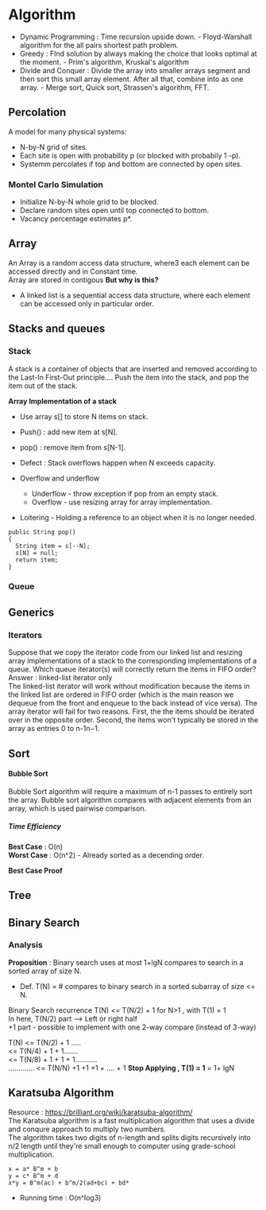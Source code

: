 




# Algorithm
* Dynamic Programming :  Time recursion upside down. - Floyd-Warshall algorithm for the all pairs shortest path problem.
* Greedy : FInd solution by always making the choice that looks optimal at the moment. - Prim's algorithm, Kruskal's algorithm
* Divide and Conquer : Divide the array into smaller arrays segment and then sort this small array element. After all that, combine into as one array. - Merge sort, Quick sort, Strassen's algorithm, FFT.



## Percolation
A model for many physical systems:
* N-by-N grid of sites.
* Each site is open with probability p (or blocked with probabily 1 -p).
* Systemm percolates if top and bottom are connected by open sites.      

### Montel Carlo Simulation
* Initialize N-by-N whole grid to be blocked.
* Declare random sites open until top connected to bottom.
* Vacancy percentage estimates p*. 


## Array 
An Array  is a random access data structure, where3 each element can be accessed directly and in Constant time.      
Array are stored in contigous 
**But why is this?**           

* A linked list is a sequential access data structure, where each element can be accessed
only in particular order. 


## Stacks and queues
### Stack 
A stack is a container of objects that are inserted and removed according to the
Last-In First-Out principle....
Push the item into the stack, and pop the item out of the stack.

**Array Implementation of a stack**
* Use array s[] to store N items on stack.
* Push() : add new item at s[N].
* pop() : remove item from s[N-1].
* Defect : Stack overflows happen when N exceeds capacity.

* Overflow and underflow
  - Underflow - throw exception if pop from an empty stack.
  - Overflow - use resizing array for array implementation.
* Loitering - Holding a reference to an object when it is no longer needed.
```
public String pop()
{
  String item = s[--N];
  s[N] = null;
  return item;
}
```
### Queue 



## Generics 


### Iterators
Suppose that we copy the iterator code from our linked list and resizing array implementations of a stack to the corresponding implementations of a queue.
Which queue iterator(s) will correctly return the items in FIFO order?       
Answer : linked-list iterator only            
The linked-list iterator will work without modification because the items in the linked list are ordered in FIFO order (which is the main reason we dequeue from the front and enqueue to the back instead of vice versa).
The array iterator will fail for two reasons. First, the the items should be iterated over in the opposite order. Second, the items won't typically be stored in the array as entries 0 to n-1n−1.


## Sort

#### Bubble Sort

Bubble Sort algorithm will require a maximum of n-1 passes to entirely sort the array. 
Bubble sort algorithm compares with adjacent elements from an array, which is used pairwise comparison. 
##### Time Efficiency
**Best Case** : O(n)          
**Worst Case** : O(n^2) - Already sorted as a decending order. 


**Best Case Proof**




## Tree



## Binary Search 

### Analysis
**Proposition** : Binary search uses at most 1+lgN compares to search in a sorted array of size N.     
* Def. T(N) = # compares to binary search in a sorted subarray of size <= N.

Binary Search recurrence  T(N) <= T(N/2) + 1 for N>1 , with T(1) = 1    
In here, T(N/2) part --> Left or right half        
+1 part - possible to implement with one 2-way compare (instead of 3-way)      

T(N) <= T(N/2) + 1    .....     
     <= T(N/4) + 1 + 1.......           
     <= T(N/8) + 1 + 1 + 1...........               
     .............
     <= T(N/N) +1 +1 +1 + .... + 1        **Stop Applying , T(1) = 1**
     = 1+ lgN





## Karatsuba Algorithm
Resource :  https://brilliant.org/wiki/karatsuba-algorithm/        
The Karatsuba algorithm is a fast multiplication algorithm that uses a divide and conqure approach
to multiply two numbers.    
The algorithm takes two digits of n-length and splits digits recursively into n/2 length
until they're small enough to computer using grade-school multiplication.
```
x = a* B^m + b
y = c* B^m + d
x*y = B^m(ac) + b^m/2(ad+bc) + bd*
```



* Running time : O(n^log3)




